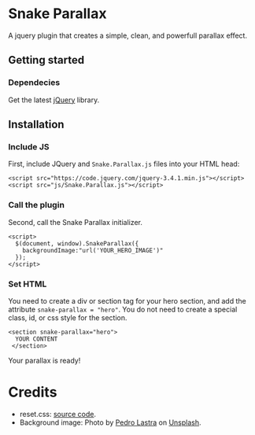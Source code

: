 # Snake Parallax
A jquery plugin that creates a simple, clean, and powerfull parallax effect.

## Getting started

### Dependecies

Get the latest [jQuery](https://code.jquery.com/jquery/ "JQuery Core - All Versions") library.

## Installation

### Include JS

First, include JQuery and ```Snake.Parallax.js``` files into your HTML head:

```
<script src="https://code.jquery.com/jquery-3.4.1.min.js"></script>
<script src="js/Snake.Parallax.js"></script>
```
### Call the plugin

Second, call the Snake Parallax initializer.

```
<script>
  $(document, window).SnakeParallax({
    backgroundImage:"url('YOUR_HERO_IMAGE')"
  });
</script>
```

### Set HTML

You need to create a div or section tag for your hero section, and add the attribute ```snake-parallax = "hero"```. You do not need to create a special class, id, or css style for the section.

```
<section snake-parallax="hero">
  YOUR CONTENT
 </section>
```

Your parallax is ready!

# Credits

* reset.css: [source code](https://gist.github.com/DavidWells/18e73022e723037a50d6).
* Background image: Photo by [Pedro Lastra](https://unsplash.com/@peterlaster) on [Unsplash](https://unsplash.com).
